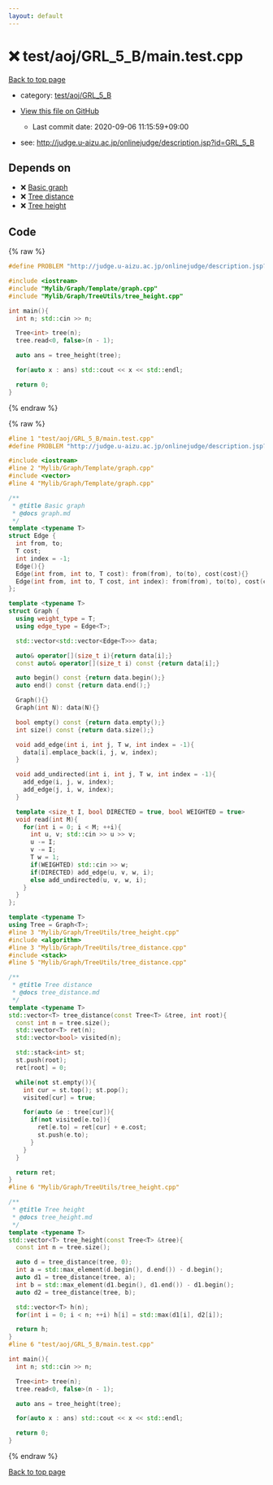 ```yaml
---
layout: default
---
```


<!-- mathjax config similar to math.stackexchange -->
<script type="text/javascript" async
  src="https://cdnjs.cloudflare.com/ajax/libs/mathjax/2.7.5/MathJax.js?config=TeX-MML-AM_CHTML">
</script>
<script type="text/x-mathjax-config">
  MathJax.Hub.Config({
    TeX: { equationNumbers: { autoNumber: "AMS" }},
    tex2jax: {
      inlineMath: [ ['$','$'] ],
      processEscapes: true
    },
    "HTML-CSS": { matchFontHeight: false },
    displayAlign: "left",
    displayIndent: "2em"
  });
</script>

<script type="text/javascript" src="https://cdnjs.cloudflare.com/ajax/libs/jquery/3.4.1/jquery.min.js"></script>
<script src="https://cdn.jsdelivr.net/npm/jquery-balloon-js@1.1.2/jquery.balloon.min.js" integrity="sha256-ZEYs9VrgAeNuPvs15E39OsyOJaIkXEEt10fzxJ20+2I=" crossorigin="anonymous"></script>
<script type="text/javascript" src="../../../../assets/js/copy-button.js"></script>
<link rel="stylesheet" href="../../../../assets/css/copy-button.css" />


# :x: test/aoj/GRL_5_B/main.test.cpp

<a href="../../../../index.html">Back to top page</a>

* category: <a href="../../../../index.html#367e4e2ab0e36321fe2845cd3c3216ef">test/aoj/GRL_5_B</a>
* <a href="{{ site.github.repository_url }}/blob/master/test/aoj/GRL_5_B/main.test.cpp">View this file on GitHub</a>
    - Last commit date: 2020-09-06 11:15:59+09:00


* see: <a href="http://judge.u-aizu.ac.jp/onlinejudge/description.jsp?id=GRL_5_B">http://judge.u-aizu.ac.jp/onlinejudge/description.jsp?id=GRL_5_B</a>


## Depends on

* :x: <a href="../../../../library/Mylib/Graph/Template/graph.cpp.html">Basic graph</a>
* :x: <a href="../../../../library/Mylib/Graph/TreeUtils/tree_distance.cpp.html">Tree distance</a>
* :x: <a href="../../../../library/Mylib/Graph/TreeUtils/tree_height.cpp.html">Tree height</a>


## Code

<a id="unbundled"></a>
{% raw %}
```cpp
#define PROBLEM "http://judge.u-aizu.ac.jp/onlinejudge/description.jsp?id=GRL_5_B"

#include <iostream>
#include "Mylib/Graph/Template/graph.cpp"
#include "Mylib/Graph/TreeUtils/tree_height.cpp"

int main(){
  int n; std::cin >> n;

  Tree<int> tree(n);
  tree.read<0, false>(n - 1);

  auto ans = tree_height(tree);

  for(auto x : ans) std::cout << x << std::endl;

  return 0;
}

```
{% endraw %}

<a id="bundled"></a>
{% raw %}
```cpp
#line 1 "test/aoj/GRL_5_B/main.test.cpp"
#define PROBLEM "http://judge.u-aizu.ac.jp/onlinejudge/description.jsp?id=GRL_5_B"

#include <iostream>
#line 2 "Mylib/Graph/Template/graph.cpp"
#include <vector>
#line 4 "Mylib/Graph/Template/graph.cpp"

/**
 * @title Basic graph
 * @docs graph.md
 */
template <typename T>
struct Edge {
  int from, to;
  T cost;
  int index = -1;
  Edge(){}
  Edge(int from, int to, T cost): from(from), to(to), cost(cost){}
  Edge(int from, int to, T cost, int index): from(from), to(to), cost(cost), index(index){}
};

template <typename T>
struct Graph {
  using weight_type = T;
  using edge_type = Edge<T>;

  std::vector<std::vector<Edge<T>>> data;

  auto& operator[](size_t i){return data[i];}
  const auto& operator[](size_t i) const {return data[i];}

  auto begin() const {return data.begin();}
  auto end() const {return data.end();}

  Graph(){}
  Graph(int N): data(N){}

  bool empty() const {return data.empty();}
  int size() const {return data.size();}

  void add_edge(int i, int j, T w, int index = -1){
    data[i].emplace_back(i, j, w, index);
  }

  void add_undirected(int i, int j, T w, int index = -1){
    add_edge(i, j, w, index);
    add_edge(j, i, w, index);
  }

  template <size_t I, bool DIRECTED = true, bool WEIGHTED = true>
  void read(int M){
    for(int i = 0; i < M; ++i){
      int u, v; std::cin >> u >> v;
      u -= I;
      v -= I;
      T w = 1;
      if(WEIGHTED) std::cin >> w;
      if(DIRECTED) add_edge(u, v, w, i);
      else add_undirected(u, v, w, i);
    }
  }
};

template <typename T>
using Tree = Graph<T>;
#line 3 "Mylib/Graph/TreeUtils/tree_height.cpp"
#include <algorithm>
#line 3 "Mylib/Graph/TreeUtils/tree_distance.cpp"
#include <stack>
#line 5 "Mylib/Graph/TreeUtils/tree_distance.cpp"

/**
 * @title Tree distance
 * @docs tree_distance.md
 */
template <typename T>
std::vector<T> tree_distance(const Tree<T> &tree, int root){
  const int n = tree.size();
  std::vector<T> ret(n);
  std::vector<bool> visited(n);

  std::stack<int> st;
  st.push(root);
  ret[root] = 0;

  while(not st.empty()){
    int cur = st.top(); st.pop();
    visited[cur] = true;

    for(auto &e : tree[cur]){
      if(not visited[e.to]){
        ret[e.to] = ret[cur] + e.cost;
        st.push(e.to);
      }
    }
  }

  return ret;
}
#line 6 "Mylib/Graph/TreeUtils/tree_height.cpp"

/**
 * @title Tree height
 * @docs tree_height.md
 */
template <typename T>
std::vector<T> tree_height(const Tree<T> &tree){
  const int n = tree.size();

  auto d = tree_distance(tree, 0);
  int a = std::max_element(d.begin(), d.end()) - d.begin();
  auto d1 = tree_distance(tree, a);
  int b = std::max_element(d1.begin(), d1.end()) - d1.begin();
  auto d2 = tree_distance(tree, b);

  std::vector<T> h(n);
  for(int i = 0; i < n; ++i) h[i] = std::max(d1[i], d2[i]);

  return h;
}
#line 6 "test/aoj/GRL_5_B/main.test.cpp"

int main(){
  int n; std::cin >> n;

  Tree<int> tree(n);
  tree.read<0, false>(n - 1);

  auto ans = tree_height(tree);

  for(auto x : ans) std::cout << x << std::endl;

  return 0;
}

```
{% endraw %}

<a href="../../../../index.html">Back to top page</a>

